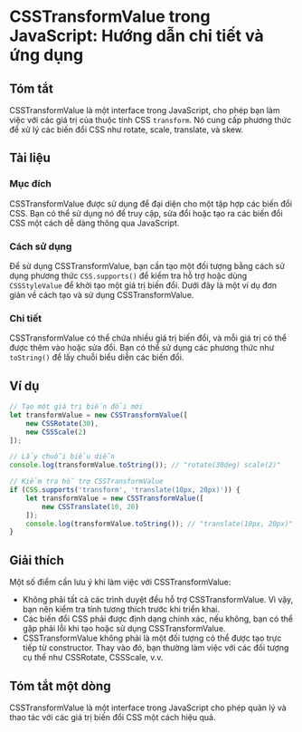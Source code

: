 <!--
Meta Description: # CSSTransformValue trong JavaScript: Hướng dẫn chi tiết và ứng dụng ## Tóm tắt CSSTransformValue là một interface trong JavaScript, cho phép bạn làm ...
Meta Keywords: csstransformvalue, một, đổi, các, dụng
-->

# CSSTransformValue trong JavaScript: Hướng dẫn chi tiết và ứng dụng

## Tóm tắt
CSSTransformValue là một interface trong JavaScript, cho phép bạn làm việc với các giá trị của thuộc tính CSS `transform`. Nó cung cấp phương thức để xử lý các biến đổi CSS như rotate, scale, translate, và skew.

## Tài liệu
### Mục đích
CSSTransformValue được sử dụng để đại diện cho một tập hợp các biến đổi CSS. Bạn có thể sử dụng nó để truy cập, sửa đổi hoặc tạo ra các biến đổi CSS một cách dễ dàng thông qua JavaScript.

### Cách sử dụng
Để sử dụng CSSTransformValue, bạn cần tạo một đối tượng bằng cách sử dụng phương thức `CSS.supports()` để kiểm tra hỗ trợ hoặc dùng `CSSStyleValue` để khởi tạo một giá trị biến đổi. Dưới đây là một ví dụ đơn giản về cách tạo và sử dụng CSSTransformValue.

### Chi tiết
CSSTransformValue có thể chứa nhiều giá trị biến đổi, và mỗi giá trị có thể được thêm vào hoặc sửa đổi. Bạn có thể sử dụng các phương thức như `toString()` để lấy chuỗi biểu diễn các biến đổi.

## Ví dụ
```javascript
// Tạo một giá trị biến đổi mới
let transformValue = new CSSTransformValue([
    new CSSRotate(30), 
    new CSSScale(2)
]);

// Lấy chuỗi biểu diễn
console.log(transformValue.toString()); // "rotate(30deg) scale(2)"
```

```javascript
// Kiểm tra hỗ trợ CSSTransformValue
if (CSS.supports('transform', 'translate(10px, 20px)')) {
    let transformValue = new CSSTransformValue([
        new CSSTranslate(10, 20)
    ]);
    console.log(transformValue.toString()); // "translate(10px, 20px)"
}
```

## Giải thích
Một số điểm cần lưu ý khi làm việc với CSSTransformValue:
- Không phải tất cả các trình duyệt đều hỗ trợ CSSTransformValue. Vì vậy, bạn nên kiểm tra tính tương thích trước khi triển khai.
- Các biến đổi CSS phải được định dạng chính xác, nếu không, bạn có thể gặp phải lỗi khi tạo hoặc sử dụng CSSTransformValue.
- CSSTransformValue không phải là một đối tượng có thể được tạo trực tiếp từ constructor. Thay vào đó, bạn thường làm việc với các đối tượng cụ thể như CSSRotate, CSSScale, v.v.

## Tóm tắt một dòng
CSSTransformValue là một interface trong JavaScript cho phép quản lý và thao tác với các giá trị biến đổi CSS một cách hiệu quả.